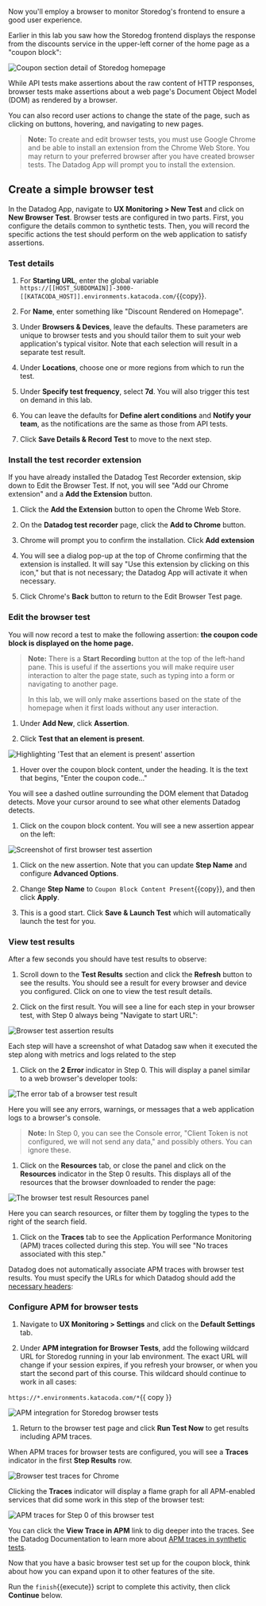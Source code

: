 Now you'll employ a browser to monitor Storedog's frontend to ensure a good user experience. 

Earlier in this lab you saw how the Storedog frontend displays the response from the discounts service in the upper-left corner of the home page as a "coupon block":

![Coupon section detail of Storedog homepage](./assets/coupon_section_detail.png)

While API tests make assertions about the raw content of HTTP responses, browser tests make assertions about a web page's Document Object Model (DOM) as rendered by a browser.

You can also record user actions to change the state of the page, such as clicking on buttons, hovering, and navigating to new pages.

> **Note:** To create and edit browser tests, you must use Google Chrome and be able to install an extension from the Chrome Web Store. You may return to your preferred browser after you have created browser tests. The Datadog App will prompt you to install the extension.

## Create a simple browser test

In the Datadog App, navigate to **UX Monitoring > New Test** and click on **New Browser Test**. Browser tests are configured in two parts. First, you configure the details common to synthetic tests. Then, you will record the specific actions the test should perform on the web application to satisfy assertions.

### Test details

1. For **Starting URL**, enter the global variable `https://[[HOST_SUBDOMAIN]]-3000-[[KATACODA_HOST]].environments.katacoda.com/`{{copy}}.

1. For **Name**, enter something like "Discount Rendered on Homepage".

1. Under **Browsers & Devices**, leave the defaults. These parameters are unique to browser tests and you should tailor them to suit your web application's typical visitor. Note that each selection will result in a separate test result.

1. Under **Locations**, choose one or more regions from which to run the test. 

1. Under **Specify test frequency**, select **7d**. You will also trigger this test on demand in this lab.

1. You can leave the defaults for **Define alert conditions** and **Notify your team**, as the notifications are the same as those from API tests.

1. Click **Save Details & Record Test** to move to the next step.

### Install the test recorder extension

If you have already installed the Datadog Test Recorder extension, skip down to Edit the Browser Test. If not, you will see "Add our Chrome extension" and a **Add the Extension** button. 

1. Click the **Add the Extension** button to open the Chrome Web Store. 

1. On the **Datadog test recorder** page, click the **Add to Chrome** button.

1. Chrome will prompt you to confirm the installation. Click **Add extension**

1. You will see a dialog pop-up at the top of Chrome confirming that the extension is installed. It will say "Use this extension by clicking on this icon," but that is not necessary; the Datadog App will activate it when necessary.

1. Click Chrome's **Back** button to return to the Edit Browser Test page.

### Edit the browser test

You will now record a test to make the following assertion: **the coupon code block is displayed on the home page.**

> **Note:** There is a **Start Recording** button at the top of the left-hand pane. This is useful if the assertions you will make require user interaction to alter the page state, such as typing into a form or navigating to another page. 
>
> In this lab, we will only make assertions based on the state of the homepage when it first loads without any user interaction.

1. Under **Add New**, click **Assertion**.

1. Click **Test that an element is present**. 

  ![Highlighting 'Test that an element is present' assertion](./assets/select_test_element_present.png)

1. Hover over the coupon block content, under the heading. It is the text that begins, "Enter the coupon code..." 

  You will see a dashed outline surrounding the DOM element that Datadog detects. Move your cursor around to see what other elements Datadog detects.

1. Click on the coupon block content. You will see a new assertion appear on the left:

  ![Screenshot of first browser test assertion](./assets/first_browser_test_assertion.png)

1. Click on the new assertion. Note that you can update **Step Name** and configure **Advanced Options**. 

1. Change **Step Name** to `Coupon Block Content Present`{{copy}}, and then click **Apply**.

1. This is a good start. Click **Save & Launch Test** which will automatically launch the test for you.

### View test results

After a few seconds you should have test results to observe:

1. Scroll down to the **Test Results** section and click the **Refresh** button to see the results. You should see a result for every browser and device you configured. Click on one to view the test result details.

1. Click on the first result. You will see a line for each step in your browser test, with Step 0 always being "Navigate to start URL":
  
  ![Browser test assertion results](./assets/first_browser_test_results.png)

  Each step will have a screenshot of what Datadog saw when it executed the step along with metrics and logs related to the step

1. Click on the **2 Error** indicator in Step 0. This will display a panel similar to a web browser's developer tools:

  ![The error tab of a browser test result](./assets/browser_test_error_panel.png)

  Here you will see any errors, warnings, or messages that a web application logs to a browser's console. 
  
  > **Note:** In Step 0, you can see the Console error, "Client Token is not configured, we will not send any data," and possibly others. You can ignore these.

1. Click on the **Resources** tab, or close the panel and click on the **Resources** indicator in the Step 0 results. This displays all of the resources that the browser downloaded to render the page:
  
  ![The browser test result Resources panel](./assets/browser_test_results_resources.png)
  
  Here you can search resources, or filter them by toggling the types to the right of the search field.

1. Click on the **Traces** tab to see the Application Performance Monitoring (APM) traces collected during this step. You will see "No traces associated with this step." 

  Datadog does not automatically associate APM traces with browser test results. You must specify the URLs for which Datadog should add the [necessary headers](https://docs.datadoghq.com/synthetics/apm/#how-are-traces-linked-to-tests):

### Configure APM for browser tests

1. Navigate to **UX Monitoring > Settings** and click on the **Default Settings** tab.
  
1. Under **APM integration for Browser Tests**, add the following wildcard URL for Storedog running in your lab environment. The exact URL will change if your session expires, if you refresh your browser, or when you start the second part of this course. This wildcard should continue to work in all cases:

  `https://*.environments.katacoda.com/*`{{ copy }}

  ![APM integration for Storedog browser tests](./assets/apm_browser_test_integration.png)

1. Return to the browser test page and click **Run Test Now** to get results including APM traces.
  
  When APM traces for browser tests are configured, you will see a **Traces** indicator in the first **Step Results** row.

  ![Browser test traces for Chrome](./assets/browser_test_traces_detail.png)
  
  Clicking the **Traces** indicator will display a flame graph for all APM-enabled services that did some work in this step of the browser test:
  
  ![APM traces for Step 0 of this browser test](./assets/browser_test_results_traces.png)

  You can click the **View Trace in APM** link to dig deeper into the traces. See the Datadog Documentation to learn more about [APM traces in synthetic tests](https://docs.datadoghq.com/synthetics/apm).

Now that you have a basic browser test set up for the coupon block, think about how you can expand upon it to other features of the site.

Run the `finish`{{execute}} script to complete this activity, then click **Continue** below.
